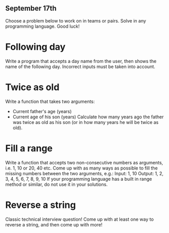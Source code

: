 ## September 17th

Choose a problem below to work on in teams or pairs. Solve in any programming language. Good luck!

# Following day
Write a program that accepts a day name from the user, then shows the name of the following day. Incorrect inputs must be taken into account.

# Twice as old
Write a function that takes two arguments:
- Current father's age (years)
- Current age of his son (years)
Сalculate how many years ago the father was twice as old as his son (or in how many years he will be twice as old).

# Fill a range
Write a function that accepts two non-consecutive numbers as arguments, i.e. 1, 10 or 20, 40 etc.
Come up with as many ways as possible to fill the missing numbers between the two arguments, e.g.:
Input: 1, 10
Output: 1, 2, 3, 4, 5, 6, 7, 8, 9, 10
If your programming language has a built in range method or similar, do not use it in your solutions. 

# Reverse a string 
Classic technical interview question! Come up with at least one way to reverse a string, and then come up with more!